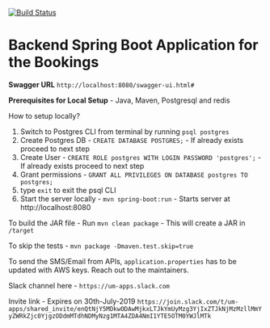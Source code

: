 [![Build Status](https://dev.azure.com/shridharkalagi/umapps/_apis/build/status/umapps.Booking-Backend?branchName=master)](https://dev.azure.com/shridharkalagi/umapps/_build/latest?definitionId=1&branchName=master)


# Backend Spring Boot Application for the Bookings

**Swagger URL** `http://localhost:8080/swagger-ui.html#`

**Prerequisites for Local Setup** - Java, Maven, Postgresql and redis


How to setup locally?

1. Switch to Postgres CLI from terminal by running `psql postgres`
2. Create Postgres DB - `CREATE DATABASE POSTGRES;` - If already exists proceed to next step
3. Create User - `CREATE ROLE postgres WITH LOGIN PASSWORD 'postgres';` - If already exists proceed to next step
4. Grant permissions - `GRANT ALL PRIVILEGES ON DATABASE postgres TO postgres;`
5. type `exit` to exit the psql CLI
6. Start the server locally - `mvn spring-boot:run` - Starts server at http://localhost:8080


To build the JAR file - Run `mvn clean package` - This will create a JAR in `/target`


To skip the tests - `mvn package -Dmaven.test.skip=true`

To send the SMS/Email from APIs, `application.properties` has to be updated with AWS keys. Reach out to the maintainers.

Slack channel here - `https://um-apps.slack.com`

Invite link - Expires on 30th-July-2019 `https://join.slack.com/t/um-apps/shared_invite/enQtNjY5MDkwODAwMjkxLTJkYmUyMzg3YjIxZTJkNjMzMzllMmYyZWRkZjc0YjgzODdmMTdhNDMyNzg1MTA4ZDA4NmI1YTE5OTM0YWJlMTk`


